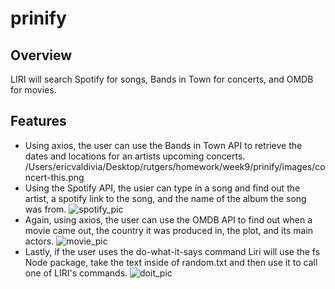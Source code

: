 # prinify

## Overview

LIRI will search Spotify for songs, Bands in Town for concerts, and OMDB for movies.

## Features

 * Using axios, the user can use the Bands in Town API to retrieve the dates and locations for an artists upcoming concerts.
 /Users/ericvaldivia/Desktop/rutgers/homework/week9/prinify/images/concert-this.png
 * Using the Spotify API, the usier can type in a song and find out the artist, a spotify link to the song, and the name of the album the song was from. 
 ![spotify_pic](https://user-images.githubusercontent.com/52220821/68995007-8defdd80-084e-11ea-8005-4823a4675d9b.png)
 * Again, using axios, the user can use the OMDB API to find out when a movie came out, the country it was produced in, the plot, and its main actors. 
![movie_pic](https://user-images.githubusercontent.com/52220821/68995006-8c261a00-084e-11ea-8f8e-b6c5d14e3cf0.png)
 * Lastly, if the user uses the do-what-it-says command Liri will use the fs Node package, take the text inside of random.txt and then use it to call one of LIRI's commands.
 ![doit_pic](https://user-images.githubusercontent.com/52220821/69193843-53f03700-0aed-11ea-8326-8729c2d6dd98.png)
